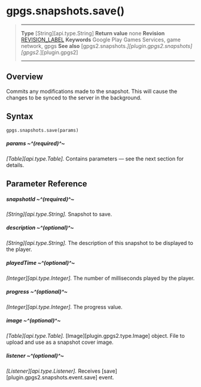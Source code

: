 # gpgs.snapshots.save()

> --------------------- ------------------------------------------------------------------------------------------
> __Type__              [String][api.type.String]
> __Return value__      none
> __Revision__          [REVISION_LABEL](REVISION_URL)
> __Keywords__          Google Play Games Services, game network, gpgs
> __See also__          [gpgs2.snapshots.*][plugin.gpgs2.snapshots]
>                       [gpgs2.*][plugin.gpgs2]
> --------------------- ------------------------------------------------------------------------------------------

## Overview

Commits any modifications made to the snapshot. This will cause the changes to be synced to the server in the background.

## Syntax

	gpgs.snapshots.save(params)

##### params ~^(required)^~
_[Table][api.type.Table]._ Contains parameters — see the next section for details.

## Parameter Reference

##### snapshotId ~^(required)^~
_[String][api.type.String]._ Snapshot to save.

##### description ~^(optional)^~
_[String][api.type.String]._ The description of this snapshot to be displayed to the player.

##### playedTime ~^(optional)^~
_[Integer][api.type.Integer]._ The number of milliseconds played by the player.

##### progress ~^(optional)^~
_[Integer][api.type.Integer]._ The progress value.

##### image ~^(optional)^~
_[Table][api.type.Table]._ [Image][plugin.gpgs2.type.Image] object. File to upload and use as a snapshot cover image.

##### listener ~^(optional)^~
_[Listener][api.type.Listener]._ Receives [save][plugin.gpgs2.snapshots.event.save] event.